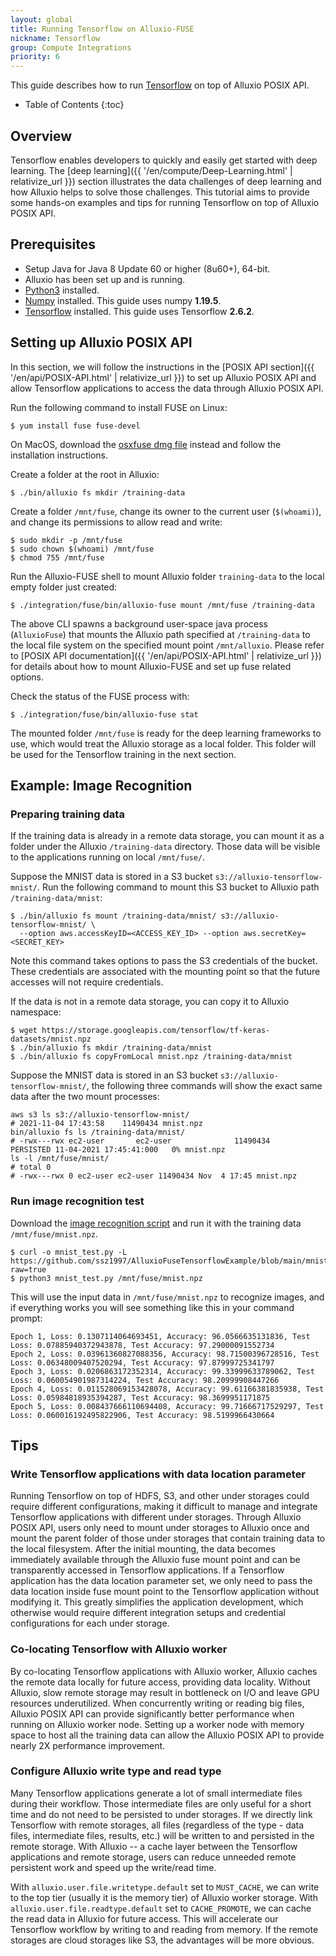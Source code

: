 ```yaml
---
layout: global
title: Running Tensorflow on Alluxio-FUSE
nickname: Tensorflow
group: Compute Integrations
priority: 6
---
```


This guide describes how to run [Tensorflow](https://www.tensorflow.org/) on top of Alluxio POSIX API.

* Table of Contents
{:toc}

## Overview

Tensorflow enables developers to quickly and easily get started with deep learning. 
The [deep learning]({{ '/en/compute/Deep-Learning.html' | relativize_url }}) section illustrates the data challenges of deep learning 
and how Alluxio helps to solve those challenges. 
This tutorial aims to provide some hands-on examples and tips for running Tensorflow
on top of Alluxio POSIX API.

## Prerequisites

* Setup Java for Java 8 Update 60 or higher (8u60+), 64-bit.
* Alluxio has been set up and is running.
* [Python3](https://www.python.org/downloads/) installed.
* [Numpy](https://numpy.org/install/) installed. This guide uses numpy **1.19.5**.
* [Tensorflow](https://www.tensorflow.org/install/pip) installed. This guide uses Tensorflow **2.6.2**.

## Setting up Alluxio POSIX API

In this section, we will follow the instructions in the
[POSIX API section]({{ '/en/api/POSIX-API.html' | relativize_url }}) to set up Alluxio POSIX API
and allow Tensorflow applications to access the data through Alluxio POSIX API.

Run the following command to install FUSE on Linux:

```
$ yum install fuse fuse-devel
```

On MacOS, download the [osxfuse dmg file](https://github.com/osxfuse/osxfuse/releases/download/osxfuse-3.8.3/osxfuse-3.8.3.dmg) instead and follow the installation instructions.

Create a folder at the root in Alluxio: 

```console
$ ./bin/alluxio fs mkdir /training-data
```

Create a folder `/mnt/fuse`, change its owner to the current user (`$(whoami)`), 
and change its permissions to allow read and write:

```console
$ sudo mkdir -p /mnt/fuse
$ sudo chown $(whoami) /mnt/fuse
$ chmod 755 /mnt/fuse
```

Run the Alluxio-FUSE shell to mount Alluxio folder `training-data` to the local empty folder
just created:

```console
$ ./integration/fuse/bin/alluxio-fuse mount /mnt/fuse /training-data
```

The above CLI spawns a background user-space java process (`AlluxioFuse`) that mounts the Alluxio path specified at `/training-data` 
to the local file system on the specified mount point `/mnt/alluxio`. 
Please refer to [POSIX API documentation]({{ '/en/api/POSIX-API.html' | relativize_url }}) 
for details about how to mount Alluxio-FUSE and set up fuse related options. 

Check the status of the FUSE process with:

```console
$ ./integration/fuse/bin/alluxio-fuse stat
```

The mounted folder `/mnt/fuse` is ready for the deep learning frameworks to use, which would treat the Alluxio storage as a local folder. 
This folder will be used for the Tensorflow training in the next section.

## Example: Image Recognition

### Preparing training data

If the training data is already in a remote data storage, you can mount it as a folder under the Alluxio `/training-data` directory. 
Those data will be visible to the applications running on local `/mnt/fuse/`.

Suppose the MNIST data is stored in a S3 bucket `s3://alluxio-tensorflow-mnist/`.
Run the following command to mount this S3 bucket to Alluxio path `/training-data/mnist`:

```console
$ ./bin/alluxio fs mount /training-data/mnist/ s3://alluxio-tensorflow-mnist/ \
  --option aws.accessKeyID=<ACCESS_KEY_ID> --option aws.secretKey=<SECRET_KEY>
```

Note this command takes options to pass the S3 credentials of the bucket. 
These credentials are associated with the mounting point so that the future accesses will not require credentials.

If the data is not in a remote data storage, you can copy it to Alluxio namespace:

```console
$ wget https://storage.googleapis.com/tensorflow/tf-keras-datasets/mnist.npz
$ ./bin/alluxio fs mkdir /training-data/mnist 
$ ./bin/alluxio fs copyFromLocal mnist.npz /training-data/mnist 
```

Suppose the MNIST data is stored in an S3 bucket `s3://alluxio-tensorflow-mnist/`, 
the following three commands will show the exact same data after the two mount processes:

```
aws s3 ls s3://alluxio-tensorflow-mnist/
# 2021-11-04 17:43:58    11490434 mnist.npz
bin/alluxio fs ls /training-data/mnist/
# -rwx---rwx ec2-user       ec2-user              11490434       PERSISTED 11-04-2021 17:45:41:000   0% mnist.npz
ls -l /mnt/fuse/mnist/
# total 0
# -rwx---rwx 0 ec2-user ec2-user 11490434 Nov  4 17:45 mnist.npz
```

### Run image recognition test

Download the [image recognition script](https://github.com/ssz1997/AlluxioFuseTensorflowExample/blob/main/mnist_test.py)
and run it with the training data `/mnt/fuse/mnist.npz`.

```console
$ curl -o mnist_test.py -L https://github.com/ssz1997/AlluxioFuseTensorflowExample/blob/main/mnist_test.py?raw=true
$ python3 mnist_test.py /mnt/fuse/mnist.npz
```

This will use the input data in `/mnt/fuse/mnist.npz` to recognize images, 
and if everything works you will see something like this in your command prompt:

```
Epoch 1, Loss: 0.1307114064693451, Accuracy: 96.0566635131836, Test Loss: 0.07885940372943878, Test Accuracy: 97.29000091552734
Epoch 2, Loss: 0.03961360827088356, Accuracy: 98.71500396728516, Test Loss: 0.06348009407520294, Test Accuracy: 97.87999725341797
Epoch 3, Loss: 0.0206863172352314, Accuracy: 99.33999633789062, Test Loss: 0.060054901987314224, Test Accuracy: 98.20999908447266
Epoch 4, Loss: 0.011528069153428078, Accuracy: 99.61166381835938, Test Loss: 0.05984818935394287, Test Accuracy: 98.3699951171875
Epoch 5, Loss: 0.008437666110694408, Accuracy: 99.71666717529297, Test Loss: 0.060016192495822906, Test Accuracy: 98.5199966430664
```

## Tips

### Write Tensorflow applications with data location parameter

Running Tensorflow on top of HDFS, S3, and other under storages could require different configurations, making it 
difficult to manage and integrate Tensorflow applications with different under storages. 
Through Alluxio POSIX API, users only need to mount under storages to Alluxio once and mount the parent folder of those 
under storages that contain training data to the local filesystem.
After the initial mounting, the data becomes immediately available through the Alluxio fuse mount point and can be 
transparently accessed in Tensorflow applications.
If a Tensorflow application has the data location parameter set, we only need to pass the data location inside fuse mount 
point to the Tensorflow application without modifying it.
This greatly simplifies the application development, which otherwise would require different integration setups and 
credential configurations for each under storage.

### Co-locating Tensorflow with Alluxio worker

By co-locating Tensorflow applications with Alluxio worker, Alluxio caches the remote data locally for future access, 
providing data locality. 
Without Alluxio, slow remote storage may result in bottleneck on I/O and leave GPU resources underutilized. 
When concurrently writing or reading big files, Alluxio POSIX API can provide significantly better performance when 
running on Alluxio worker node. 
Setting up a worker node with memory space to host all the training data can allow the Alluxio POSIX API to provide 
nearly 2X performance improvement.

### Configure Alluxio write type and read type

Many Tensorflow applications generate a lot of small intermediate files during their workflow. 
Those intermediate files are only useful for a short time and do not need to be persisted to under storages. 
If we directly link Tensorflow with remote storages, all files (regardless of the type - data files, intermediate files, 
results, etc.) will be written to and persisted in the remote storage. 
With Alluxio -- a cache layer between the Tensorflow applications and remote storage, users can reduce unneeded remote 
persistent work and speed up the write/read time.

With `alluxio.user.file.writetype.default` set to `MUST_CACHE`, we can write to the top tier (usually it is the memory 
tier) of Alluxio worker storage. 
With `alluxio.user.file.readtype.default` set to `CACHE_PROMOTE`, we can cache the read data in Alluxio for future access. 
This will accelerate our Tensorflow workflow by writing to and reading from memory. 
If the remote storages are cloud storages like S3, the advantages will be more obvious.
